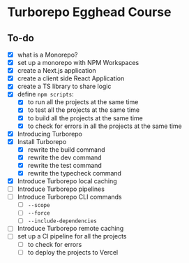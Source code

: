 # Turborepo Egghead Course

## To-do
- [x] what is a Monorepo?
- [x] set up a monorepo with NPM Workspaces
- [x] create a Next.js application
- [x] create a client side React Application
- [x] create a TS library to share logic
- [x] define `npm scripts`:
  - [x] to run all the projects at the same time
  - [x] to test all the projects at the same time
  - [x] to build all the projects at the same time
  - [x] to check for errors in all the projects at the same time
- [x] Introducing Turborepo
- [x] Install Turborepo
  - [x] rewrite the build command
  - [x] rewrite the dev command
  - [x] rewrite the test command
  - [x] rewrite the typecheck command
- [x] Introduce Turborepo local caching
- [ ] Introduce Turborepo pipelines
- [ ] Introduce Turborepo CLI commands
  - [ ] `--scope`
  - [ ] `--force`
  - [ ] `--include-dependencies`
- [ ] Introduce Turborepo remote caching
- [ ] set up a CI pipeline for all the projects
  - [ ] to check for errors
  - [ ] to deploy the projects to Vercel
